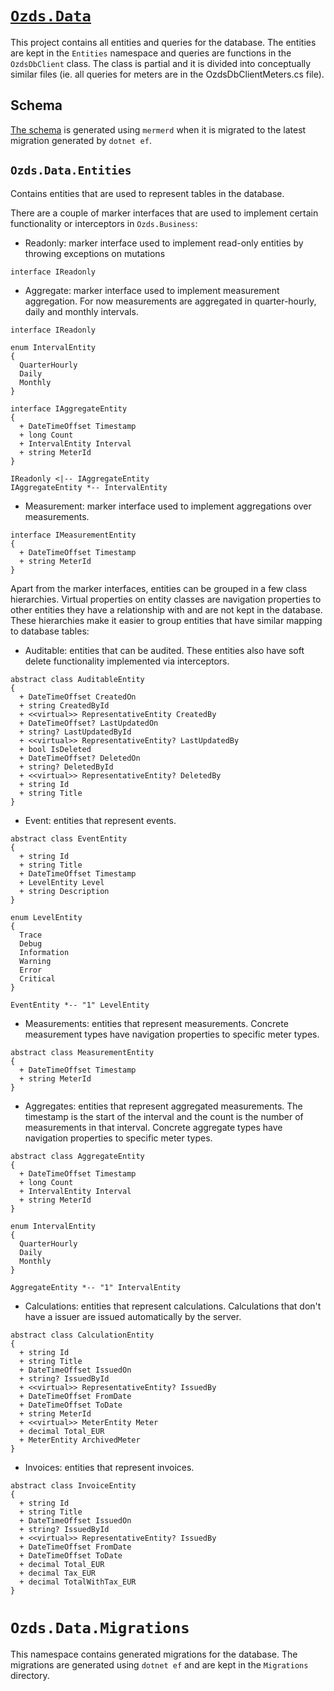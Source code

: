 # [`Ozds.Data`](src/Ozds.Data)

This project contains all entities and queries for the database. The entities
are kept in the `Entities` namespace and queries are functions in the
`OzdsDbClient` class. The class is partial and it is divided into conceptually
similar files (ie. all queries for meters are in the OzdsDbClientMeters.cs
file).

## Schema

[The schema](docs/data/schema.md) is generated using `mermerd` when it is
migrated to the latest migration generated by `dotnet ef`.

## `Ozds.Data.Entities`

Contains entities that are used to represent tables in the database.

There are a couple of marker interfaces that are used to implement certain
functionality or interceptors in `Ozds.Business`:

- Readonly: marker interface used to implement read-only entities by throwing
  exceptions on mutations

```plantuml
interface IReadonly
```

- Aggregate: marker interface used to implement measurement aggregation. For now
  measurements are aggregated in quarter-hourly, daily and monthly intervals.

```plantuml
interface IReadonly

enum IntervalEntity
{
  QuarterHourly
  Daily
  Monthly
}

interface IAggregateEntity
{
  + DateTimeOffset Timestamp
  + long Count
  + IntervalEntity Interval
  + string MeterId
}

IReadonly <|-- IAggregateEntity
IAggregateEntity *-- IntervalEntity
```

- Measurement: marker interface used to implement aggregations over
  measurements.

```plantuml
interface IMeasurementEntity
{
  + DateTimeOffset Timestamp
  + string MeterId
}
```

Apart from the marker interfaces, entities can be grouped in a few class
hierarchies. Virtual properties on entity classes are navigation properties to
other entities they have a relationship with and are not kept in the database.
These hierarchies make it easier to group entities that have similar mapping to
database tables:

- Auditable: entities that can be audited. These entities also have soft delete
  functionality implemented via interceptors.

```plantuml
abstract class AuditableEntity
{
  + DateTimeOffset CreatedOn
  + string CreatedById
  + <<virtual>> RepresentativeEntity CreatedBy
  + DateTimeOffset? LastUpdatedOn
  + string? LastUpdatedById
  + <<virtual>> RepresentativeEntity? LastUpdatedBy
  + bool IsDeleted
  + DateTimeOffset? DeletedOn
  + string? DeletedById
  + <<virtual>> RepresentativeEntity? DeletedBy
  + string Id
  + string Title
}
```

- Event: entities that represent events.

```plantuml
abstract class EventEntity
{
  + string Id
  + string Title
  + DateTimeOffset Timestamp
  + LevelEntity Level
  + string Description
}

enum LevelEntity
{
  Trace
  Debug
  Information
  Warning
  Error
  Critical
}

EventEntity *-- "1" LevelEntity
```

- Measurements: entities that represent measurements. Concrete measurement types
  have navigation properties to specific meter types.

```plantuml
abstract class MeasurementEntity
{
  + DateTimeOffset Timestamp
  + string MeterId
}
```

- Aggregates: entities that represent aggregated measurements. The timestamp is
  the start of the interval and the count is the number of measurements in that
  interval. Concrete aggregate types have navigation properties to specific
  meter types.

```plantuml
abstract class AggregateEntity
{
  + DateTimeOffset Timestamp
  + long Count
  + IntervalEntity Interval
  + string MeterId
}

enum IntervalEntity
{
  QuarterHourly
  Daily
  Monthly
}

AggregateEntity *-- "1" IntervalEntity
```

- Calculations: entities that represent calculations. Calculations that don't
  have a issuer are issued automatically by the server.

```plantuml
abstract class CalculationEntity
{
  + string Id
  + string Title
  + DateTimeOffset IssuedOn
  + string? IssuedById
  + <<virtual>> RepresentativeEntity? IssuedBy
  + DateTimeOffset FromDate
  + DateTimeOffset ToDate
  + string MeterId
  + <<virtual>> MeterEntity Meter
  + decimal Total_EUR
  + MeterEntity ArchivedMeter
}
```

- Invoices: entities that represent invoices.

```plantuml
abstract class InvoiceEntity
{
  + string Id
  + string Title
  + DateTimeOffset IssuedOn
  + string? IssuedById
  + <<virtual>> RepresentativeEntity? IssuedBy
  + DateTimeOffset FromDate
  + DateTimeOffset ToDate
  + decimal Total_EUR
  + decimal Tax_EUR
  + decimal TotalWithTax_EUR
}
```

# `Ozds.Data.Migrations`

This namespace contains generated migrations for the database. The migrations
are generated using `dotnet ef` and are kept in the `Migrations` directory.
